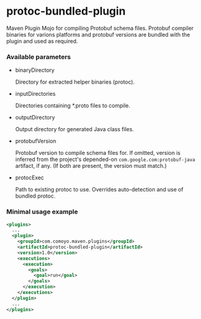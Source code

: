 protoc-bundled-plugin
=====================

Maven Plugin Mojo for compiling Protobuf schema files. Protobuf compiler binaries for varions platforms and protobuf versions are bundled with the plugin and used as required.

### Available parameters

* binaryDirectory

    Directory for extracted helper binaries (protoc).

* inputDirectories

    Directories containing *.proto files to compile.

* outputDirectory

    Output directory for generated Java class files.

* protobufVersion

    Protobuf version to compile schema files for. If omitted, version is inferred from the project's depended-on `com.google.com:protobuf-java` artifact, if any. (If both are present, the version must match.)

* protocExec

   Path to existing protoc to use. Overrides auto-detection and use of bundled protoc.

### Minimal usage example

```xml
<plugins>
  ...
  <plugin>
    <groupId>com.comoyo.maven.plugins</groupId>
    <artifactId>protoc-bundled-plugin</artifactId>
    <version>1.0</version>
    <executions>
      <execution>
        <goals>
          <goal>run</goal>
        </goals>
      </execution>
    </executions>
  </plugin>
  ...
</plugins>
```
